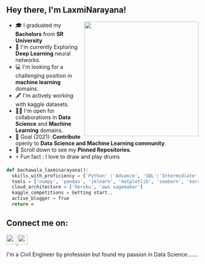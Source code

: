 ## Hey there, I'm LaxmiNarayana!
<img align='right' src="https://i.pinimg.com/originals/fe/a5/55/fea5551b05708e4b12ceb81a91728687.gif" width="300">


- 🎓 I graduated my **Bachelors** from **SR University**
- 🌱 I'm currently Exploring **Deep Learning** neural networks.
- 💻 I'm looking for a challenging position in **machine learning** domains.
- 🖋️ I'm actively working with kaggle datasets.
- 🤝🏻 I'm open for collaborations in **Data Science** and **Machine Learning** domains.
- 🎯 Goal (2021): **Contribute** openly to **Data Science and Machine Learning community**.
- 📌 Scroll down to see my **Pinned Repositories**.
- ⚡  Fun fact : I love to draw and play drums


```python
def bachawala_laxminarayana():
  skills_with_proficiency = {'Python' :'Advance', 'SQL':'Intermidiate', 'tableau':'Intermidiate', 'Excel':'Intermidiate',}
  tools = ['numpy', 'pandas', 'sklearn', 'matplotlib', 'seaborn', 'keras', 'flask', 'tableau']
  cloud_architecture = ['heroku', 'aws sagemaker']
  kaggle_competitions = Getting start..
  active_blogger = True
  return ∞
```

## Connect me on:

<a href="https://www.linkedin.com/in/laxmi-narayana-bachawala/">
<img src="https://cdn.jsdelivr.net/npm/simple-icons@v3/icons/linkedin.svg" width="26" height="26"  target = "_blank" />
</a>


<a href="https://www.instagram.com/lucky_bachawala">
<img src="https://cdn.jsdelivr.net/npm/simple-icons@v3/icons/instagram.svg" width="26" height="26" target = "_blank" />
</a>

I'm a Civil Engineer by profession but found my passion in Data Science.......
